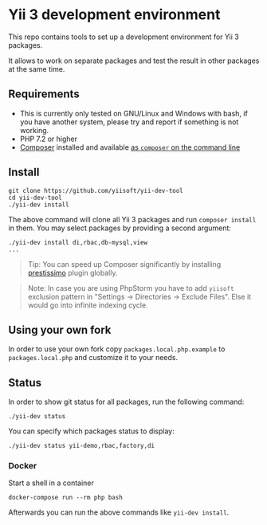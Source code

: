 Yii 3 development environment
=============================

This repo contains tools to set up a development environment for Yii 3 packages.

It allows to work on separate packages and test the result in other packages at the same time.


Requirements
------------

- This is currently only tested on GNU/Linux and Windows with bash, if you have another system, please try and report if something is not working.
- PHP 7.2 or higher
- [Composer](https://getcomposer.org/) installed and
  available [as `composer` on the command line](https://getcomposer.org/doc/00-intro.md#globally)

Install
-------

    git clone https://github.com/yiisoft/yii-dev-tool
    cd yii-dev-tool
    ./yii-dev install
    
The above command will clone all Yii 3 packages and run `composer install` in them.
You may select packages by providing a second argument:

    ./yii-dev install di,rbac,db-mysql,view
    ...
    
> Tip: You can speed up Composer significantly by installing [prestissimo](https://github.com/hirak/prestissimo) plugin
> globally.

> Note: In case you are using PhpStorm you have to add `yiisoft` exclusion pattern in "Settings → Directories → Exclude Files".
> Else it would go into infinite indexing cycle.

Using your own fork
-------------------

In order to use your own fork copy `packages.local.php.example` to `packages.local.php` and customize it to your needs.

Status
------

In order to show git status for all packages, run the following command:

    ./yii-dev status

You can specify which packages status to display:

    ./yii-dev status yii-demo,rbac,factory,di

### Docker

Start a shell in a container

    docker-compose run --rm php bash

Afterwards you can run the above commands like `yii-dev install`.
